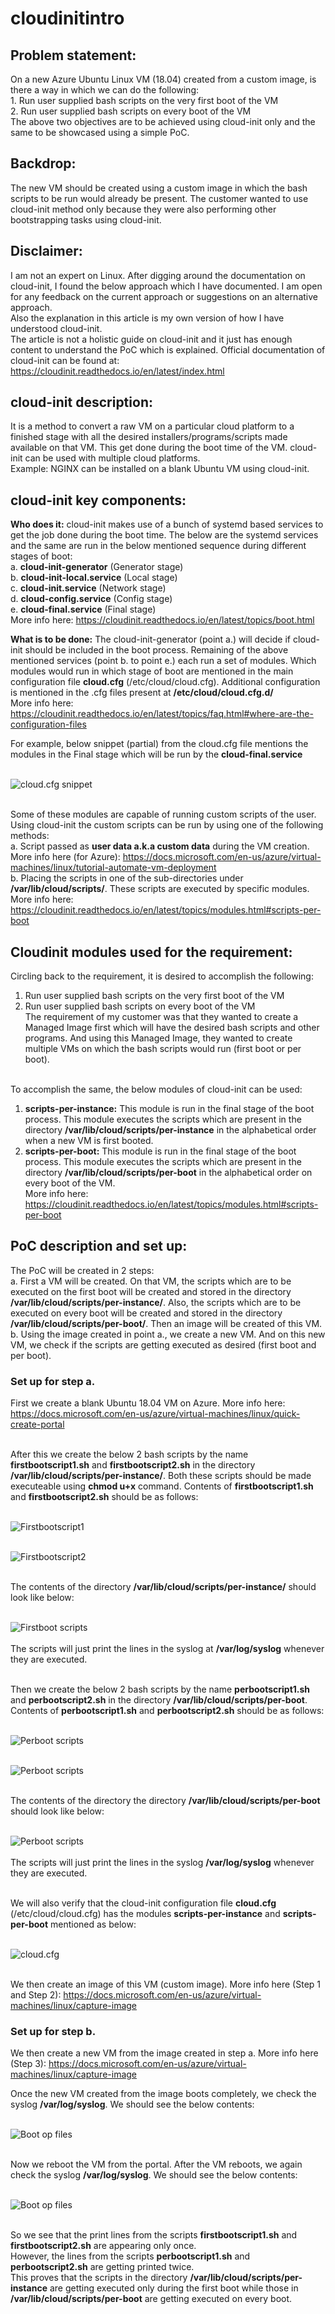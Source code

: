 # cloudinitintro

## Problem statement: <br />
On a new Azure Ubuntu Linux VM (18.04) created from a custom image, is there a way in which we can do the following: <br />
	1. Run user supplied bash scripts on the very first boot of the VM <br />
	2. Run user supplied bash scripts on every boot of the VM <br />
The above two objectives are to be achieved using cloud-init only and the same to be showcased using a simple PoC. <br />

## Backdrop:
The new VM should be created using a custom image in which the bash scripts to be run would already be present. The customer wanted to use cloud-init method only because they were also performing other bootstrapping tasks using cloud-init.

## Disclaimer:
I am not an expert on Linux. After digging around the documentation on cloud-init, I found the below approach which I have documented. I am open for any feedback on the current approach or suggestions on an alternative approach. <br />
Also the explanation in this article is my own version of how I have understood cloud-init. <br />
The article is not a holistic guide on cloud-init and it just has enough content to understand the PoC which is explained. Official documentation of cloud-init can be found at:  https://cloudinit.readthedocs.io/en/latest/index.html <br />

## cloud-init description:
It is a method to convert a raw VM on a particular cloud platform to a finished stage with all the desired installers/programs/scripts made available on that VM. This get done during the boot time of the VM. cloud-init can be used with multiple cloud platforms. <br />
Example: NGINX can be installed on a blank Ubuntu VM using cloud-init. <br />

## cloud-init key components:
**Who does it:** cloud-init makes use of a bunch of systemd based services to get the job done during the boot time. The below are the systemd services and the same are run in the below mentioned sequence during different stages of boot: <br />
	a. **cloud-init-generator** (Generator stage) <br />
	b. **cloud-init-local.service** (Local stage) <br />
	c. **cloud-init.service** (Network stage) <br />
	d. **cloud-config.service** (Config stage) <br />
	e. **cloud-final.service** (Final stage) <br />
More info here:  https://cloudinit.readthedocs.io/en/latest/topics/boot.html <br />


**What is to be done:** The cloud-init-generator (point a.) will decide if cloud-init should be included in the boot process. Remaining of the above mentioned services (point b. to point e.) each run a set of modules. Which modules would run in which stage of boot are mentioned in the main configuration file **cloud.cfg** (/etc/cloud/cloud.cfg). Additional configuration is mentioned in the .cfg files present at **/etc/cloud/cloud.cfg.d/** <br />
More info here: https://cloudinit.readthedocs.io/en/latest/topics/faq.html#where-are-the-configuration-files <br />

For example, below snippet (partial) from the cloud.cfg file mentions the modules in the Final stage which will be run by the **cloud-final.service** <br /> <br />

![cloud.cfg snippet](images/img7.png) <br /> <br />


Some of these modules are capable of running custom scripts of the user. Using cloud-init the custom scripts can be run by using one of the following methods: <br />
	a. Script passed as **user data a.k.a custom data** during the VM creation. More info here (for Azure): https://docs.microsoft.com/en-us/azure/virtual-machines/linux/tutorial-automate-vm-deployment <br />
	b. Placing the scripts in one of the sub-directories under **/var/lib/cloud/scripts/**. These scripts are executed by specific modules.  More info here: https://cloudinit.readthedocs.io/en/latest/topics/modules.html#scripts-per-boot <br />

## Cloudinit modules used for the requirement:
Circling back to the requirement, it is desired to accomplish the following: <br />
1. Run user supplied bash scripts on the very first boot of the VM <br />
2. Run user supplied bash scripts on every boot of the VM <br />
The requirement of my customer was that they wanted to create a Managed Image first which will have the desired bash scripts and other programs. And using this Managed Image, they wanted to create multiple VMs on which the bash scripts would run (first boot or per boot). <br /> <br />

To accomplish the same, the below modules of cloud-init can be used: <br />
1. **scripts-per-instance:** This module is run in the final stage of the boot process. This module executes the scripts which are present in the directory **/var/lib/cloud/scripts/per-instance** in the alphabetical order when a new VM is first booted. <br />
2. **scripts-per-boot:** This module is run in the final stage of the boot process. This module executes the scripts which are present in the directory **/var/lib/cloud/scripts/per-boot** in the alphabetical order on every boot of the VM. <br />
More info here: https://cloudinit.readthedocs.io/en/latest/topics/modules.html#scripts-per-boot <br />

## PoC description and set up:
The PoC will be created in 2 steps: <br /> 
a. First a VM will be created. On that VM, the scripts which are to be executed on the first boot will be created and stored in the directory **/var/lib/cloud/scripts/per-instance/**. Also, the scripts which are to be executed on every boot will be created and stored in the directory **/var/lib/cloud/scripts/per-boot/**. Then an image will be created of this VM. <br />
b. Using the image created in point a., we create a new VM. And on this new VM, we check if the scripts are getting executed as desired (first boot and per boot). <br />

### Set up for step a.
First we create a blank Ubuntu 18.04 VM on Azure. More info here: https://docs.microsoft.com/en-us/azure/virtual-machines/linux/quick-create-portal <br /> <br />

After this we create the below 2 bash scripts by the name **firstbootscript1.sh** and **firstbootscript2.sh** in the directory **/var/lib/cloud/scripts/per-instance/**. Both these scripts should be made executeable using **chmod u+x** command. Contents of **firstbootscript1.sh** and **firstbootscript2.sh** should be as follows: <br /> <br />

![Firstbootscript1](images/firstbootscript1.png) <br /> <br />

![Firstbootscript2](images/firstbootscript2.png) <br /> <br />

The contents of the directory **/var/lib/cloud/scripts/per-instance/** should look like below: <br /> <br />

![Firstboot scripts](images/perinstance2.png) <br /> <br />
The scripts will just print the lines in the syslog at **/var/log/syslog** whenever they are executed. <br /> <br />


Then we create the below 2 bash scripts by the name **perbootscript1.sh** and **perbootscript2.sh** in the directory **/var/lib/cloud/scripts/per-boot**. Contents of **perbootscript1.sh** and **perbootscript2.sh** should be as follows: <br /> <br />

![Perboot scripts](images/perbootscript1.png) <br /> <br />

![Perboot scripts](images/perbootscript2.png) <br /> <br />

The contents of the directory the directory **/var/lib/cloud/scripts/per-boot** should look like below: <br /> <br />

![Perboot scripts](images/perboot2.png) <br /> <br />
The scripts will just print the lines in the syslog **/var/log/syslog** whenever they are executed. <br /> <br />

We will also verify that the cloud-init configuration file **cloud.cfg** (/etc/cloud/cloud.cfg) has the modules **scripts-per-instance** and **scripts-per-boot** mentioned as below: <br /> <br />

![cloud.cfg](images/img4.png) <br /> <br />

We then create an image of this VM (custom image). More info here (Step 1 and Step 2): https://docs.microsoft.com/en-us/azure/virtual-machines/linux/capture-image <br />



### Set up for step b.
We then create a new VM from the image created in step a. More info here (Step 3): https://docs.microsoft.com/en-us/azure/virtual-machines/linux/capture-image <br />

Once the new VM created from the image boots completely, we check the syslog **/var/log/syslog**. We should see the below contents: <br /> <br />

![Boot op files](images/firstboot2.png) <br /> <br />

Now we reboot the VM from the portal. After the VM reboots, we again check the syslog **/var/log/syslog**. We should see the below contents: <br /> <br />

![Boot op files](images/secondboot2.png) <br /> <br />


So we see that the print lines from the scripts **firstbootscript1.sh** and **firstbootscript2.sh** are appearing only once. <br /> 
However, the lines from the scripts **perbootscript1.sh** and **perbootscript2.sh** are getting printed twice. <br /> 
This proves that the scripts in the directory **/var/lib/cloud/scripts/per-instance** are getting executed only during the first boot while those in **/var/lib/cloud/scripts/per-boot** are getting executed on every boot. <br /> <br />
